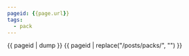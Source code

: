 ```yaml
---
pageid: {{page.url}}
tags:
  - pack
---
```


{{ pageid | dump }}
{{ pageid | replace("/posts/packs/", "") }}
